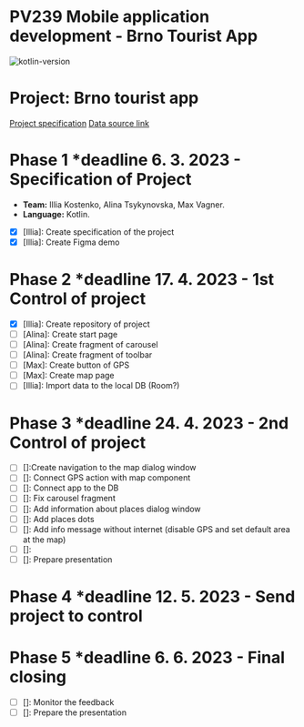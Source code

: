 # PV239 Mobile application development - Brno Tourist App
![kotlin-version](https://img.shields.io/badge/kotlin-1.8.0-orange) 
# Project: Brno tourist app
[Project specification](https://docs.google.com/document/d/1iPUjf_It66s5Jng1KD_YH_o_vDsHilqqXWHT4eZJWhw/edit?usp=sharing)
[Data source link](https://data.brno.cz/datasets/mestobrno::turistick%C3%A9-okruhy-popular-tourist-routes/explore?location=49.198311%2C16.617438%2C13.00)
# Phase 1 *deadline 6. 3. 2023 - Specification of Project
* **Team:** Illia Kostenko,  Alina Tsykynovska, Max Vagner.
* **Language:** Kotlin.
* [x] [Illia]: Create specification of the project
* [x] [Illia]: Create Figma demo
# Phase 2 *deadline 17. 4. 2023 - 1st Control of project
* [x] [Illia]: Create repository of project
* [ ] [Alina]: Create start page
* [ ] [Alina]: Create fragment of carousel
* [ ] [Alina]: Create fragment of toolbar
* [ ] [Max]: Create button of GPS
* [ ] [Max]: Create map page
* [ ] [Illia]: Import data to the local DB (Room?)
# Phase 3 *deadline 24. 4. 2023 - 2nd Control of project
* [ ] []:Create navigation to the map dialog window
* [ ] []: Connect GPS action with map component
* [ ] []: Connect app to the DB
* [ ] []: Fix carousel fragment
* [ ] []: Add information about places dialog window
* [ ] []: Add places dots
* [ ] []: Add info message without internet (disable GPS and set default area at the map)
* [ ] []: 
* [ ] []: Prepare presentation
# Phase 4 *deadline 12. 5. 2023 - Send project to control
# Phase 5 *deadline 6. 6. 2023 - Final closing
* [ ] []: Monitor the feedback
* [ ] []: Prepare the presentation
